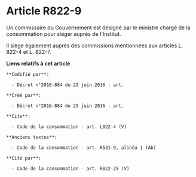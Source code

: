 # Article R822-9

Un commissaire du Gouvernement est désigné par le ministre chargé de la consommation pour siéger auprès de l'Institut. 

Il siège également auprès des commissions mentionnées aux articles L. 822-4 et L. 822-7.

**Liens relatifs à cet article**

	**Codifié par**:

	  - Décret n°2016-884 du 29 juin 2016 - art.

	**Créé par**:

	  - Décret n°2016-884 du 29 juin 2016 - art.

	**Cite**:

	  - Code de la consommation - art. L822-4 (V)

	**Anciens textes**:

	  - Code de la consommation - art. R531-9, alinéa 1 (Ab)

	**Cité par**:

	  - Code de la consommation - art. R822-25 (V)

